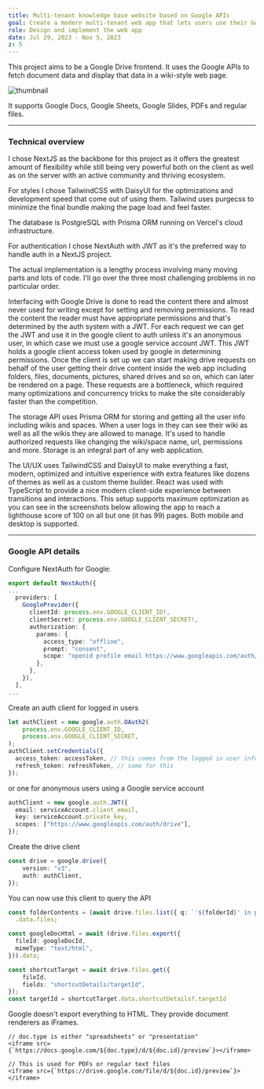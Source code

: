 ```yaml
---
title: Multi-tenant knowledge base website based on Google APIs
goal: Create a modern multi-tenant web app that lets users use their Google Drive as a knowledge base
role: Design and implement the web app
date: Jul 29, 2023 - Nov 5, 2023
z: 5
---
```


This project aims to be a Google Drive frontend. It uses the Google APIs to fetch document data and display that data in a wiki-style web page.


![thumbnail](/thumbnail.png)


It supports Google Docs, Google Sheets, Google Slides, PDFs and regular files.

---

### Technical overview

I chose NextJS as the backbone for this project as it offers the greatest amount of flexibility while still being very powerful both on the client as well as on the server with an active community and thriving ecosystem.

For styles I chose TailwindCSS with DaisyUI for the optimizations and development speed that come out of using them. Tailwind uses purgecss to minimize the final bundle making the page load and feel faster.

The database is PostgreSQL with Prisma ORM running on Vercel's cloud infrastructure.

For authentication I chose NextAuth with JWT as it's the preferred way to handle auth in a NextJS project.


The actual implementation is a lengthy process involving many moving parts and lots of code. I'll go over the three most challenging problems in no particular order.

Interfacing with Google Drive is done to read the content there and almost never used for writing except for setting and removing permissions. To read the content the reader must have appropriate permissions and that's determined by the auth system with a JWT.
For each request we can get the JWT and use it in the google client to auth unless it's an anonymous user, in which case we must use a google service account JWT. This JWT holds a google client access token used by google in determining permissions.
Once the client is set up we can start making drive requests on behalf of the user getting their drive content inside the web app including folders, files, documents, pictures, shared drives and so on, which can later be rendered on a page.
These requests are a bottleneck, which required many optimizations and concurrency tricks to make the site considerably faster than the competition.

The storage API uses Prisma ORM for storing and getting all the user info including wikis and spaces. When a user logs in they can see their wiki as well as all the wikis they are allowed to manage. It's used to handle authorized requests like changing the wiki/space name, url, permissions and more. Storage is an integral part of any web application.

The UI/UX uses TailwindCSS and DaisyUI to make everything a fast, modern, optimized and intuitive experience with extra features like dozens of themes as well as a custom theme builder.
React was used with TypeScript to provide a nice modern client-side experience between transitions and interactions.
This setup supports maximum optimization as you can see in the screenshots below allowing the app to reach a lighthouse score of 100 on all but one (it has 99) pages.
Both mobile and desktop is supported.


---


### Google API details

Configure NextAuth for Google:

```ts
export default NextAuth({
...
  providers: [
    GoogleProvider({
      clientId: process.env.GOOGLE_CLIENT_ID!,
      clientSecret: process.env.GOOGLE_CLIENT_SECRET!,
      authorization: {
        params: {
          access_type: "offline",
          prompt: "consent",
          scope: "openid profile email https://www.googleapis.com/auth/drive",
        },
      },
    }),
  ],
...
```

Create an auth client for logged in users

```ts
let authClient = new google.auth.OAuth2(
    process.env.GOOGLE_CLIENT_ID,
    process.env.GOOGLE_CLIENT_SECRET,
);
authClient.setCredentials({
  access_token: accessToken, // this comes from the logged in user info
  refresh_token: refreshToken, // same for this
});
```

or one for anonymous users using a Google service account

```ts
authClient = new google.auth.JWT({
  email: serviceAccount.client_email,
  key: serviceAccount.private_key,
  scopes: ["https://www.googleapis.com/auth/drive"],
});
```

Create the drive client

```ts
const drive = google.drive({
    version: "v3",
    auth: authClient,
});
```

You can now use this client to query the API

```ts
const folderContents = (await drive.files.list({ q: `'${folderId}' in parents` }))
  .data.files;
```

```ts
const googleDocHtml = await (drive.files.export({
  fileId: googleDocId,
  mimeType: "text/html",
})).data;
```

```ts
const shortcutTarget = await drive.files.get({
    fileId,
    fields: "shortcutDetails/targetId",
});
const targetId = shortcutTarget.data.shortcutDetails?.targetId
```

Google doesn't export everything to HTML. They provide document renderers as iFrames.

```tsx
// doc.type is either "spreadsheets" or "presentation"
<iframe src={`https://docs.google.com/${doc.type}/d/${doc.id}/preview`}></iframe>
```

```tsx
// This is used for PDFs or regular text files
<iframe src={`https://drive.google.com/file/d/${doc.id}/preview`}></iframe>
```

